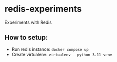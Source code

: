 # redis-experiments
Experiments with Redis


## How to setup:
- Run redis instance: `docker compose up`
- Create virtualenv: `virtualenv --python 3.11 venv`